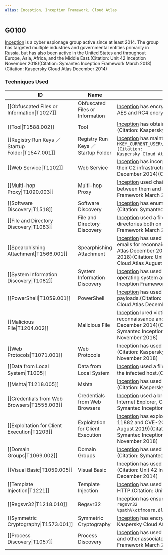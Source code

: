 ```yaml
---
alias: Inception, Inception Framework, Cloud Atlas
---
```


## G0100

[Inception](https://attack.mitre.org/groups/G0100) is a cyber espionage group active since at least 2014. The group has targeted multiple industries and governmental entities primarily in Russia, but has also been active in the United States and throughout Europe, Asia, Africa, and the Middle East.(Citation: Unit 42 Inception November 2018)(Citation: Symantec Inception Framework March 2018)(Citation: Kaspersky Cloud Atlas December 2014)


### Techniques Used

| ID | Name | Use |
| --- | --- | --- |
| [[Obfuscated Files or Information\|T1027]] | Obfuscated Files or Information | [Inception](https://attack.mitre.org/groups/G0100) has encrypted malware payloads dropped on victim machines with AES and RC4 encryption.(Citation: Kaspersky Cloud Atlas December 2014) |
| [[Tool\|T1588.002]] | Tool | [Inception](https://attack.mitre.org/groups/G0100) has obtained and used open-source tools such as [LaZagne](https://attack.mitre.org/software/S0349).(Citation: Kaspersky Cloud Atlas August 2019) |
| [[Registry Run Keys ／ Startup Folder\|T1547.001]] | Registry Run Keys ／ Startup Folder | [Inception](https://attack.mitre.org/groups/G0100) has maintained persistence by modifying Registry run key value <br /> <code>HKEY_CURRENT_USER\Software\Microsoft\Windows\CurrentVersion\Run\</code>.(Citation: Kaspersky Cloud Atlas December 2014) |
| [[Web Service\|T1102]] | Web Service | [Inception](https://attack.mitre.org/groups/G0100) has incorporated at least five different cloud service providers into their C2 infrastructure including CloudMe.(Citation: Kaspersky Cloud Atlas December 2014)(Citation: Symantec Inception Framework March 2018) |
| [[Multi-hop Proxy\|T1090.003]] | Multi-hop Proxy | [Inception](https://attack.mitre.org/groups/G0100) used chains of compromised routers to proxy C2 communications between them and cloud service providers.(Citation: Symantec Inception Framework March 2018) |
| [[Software Discovery\|T1518]] | Software Discovery | [Inception](https://attack.mitre.org/groups/G0100) has enumerated installed software on compromised systems.(Citation: Symantec Inception Framework March 2018) |
| [[File and Directory Discovery\|T1083]] | File and Directory Discovery | [Inception](https://attack.mitre.org/groups/G0100) used a file listing plugin to collect information about file and directories both on local and remote drives.(Citation: Symantec Inception Framework March 2018) |
| [[Spearphishing Attachment\|T1566.001]] | Spearphishing Attachment | [Inception](https://attack.mitre.org/groups/G0100) has used weaponized documents attached to spearphishing emails for reconnaissance and initial compromise.(Citation: Kaspersky Cloud Atlas December 2014)(Citation: Symantec Inception Framework March 2018)(Citation: Unit 42 Inception November 2018)(Citation: Kaspersky Cloud Atlas August 2019) |
| [[System Information Discovery\|T1082]] | System Information Discovery | [Inception](https://attack.mitre.org/groups/G0100) has used a reconnaissance module to gather information about the operating system and hardware on the infected host.(Citation: Symantec Inception Framework March 2018) |
| [[PowerShell\|T1059.001]] | PowerShell | [Inception](https://attack.mitre.org/groups/G0100) has used PowerShell to execute malicious commands and payloads.(Citation: Unit 42 Inception November 2018)(Citation: Kaspersky Cloud Atlas December 2014) |
| [[Malicious File\|T1204.002]] | Malicious File | [Inception](https://attack.mitre.org/groups/G0100) lured victims into clicking malicious files for machine reconnaissance and to execute malware.(Citation: Kaspersky Cloud Atlas December 2014)(Citation: Kaspersky Cloud Atlas August 2019)(Citation: Symantec Inception Framework March 2018)(Citation: Unit 42 Inception November 2018) |
| [[Web Protocols\|T1071.001]] | Web Protocols | [Inception](https://attack.mitre.org/groups/G0100) has used HTTP, HTTPS, and WebDav in network communications.(Citation: Kaspersky Cloud Atlas December 2014)(Citation: Unit 42 Inception November 2018) |
| [[Data from Local System\|T1005]] | Data from Local System | [Inception](https://attack.mitre.org/groups/G0100) used a file hunting plugin to collect .txt, .pdf, .xls or .doc files from the infected host.(Citation: Kaspersky Cloud Atlas August 2019) |
| [[Mshta\|T1218.005]] | Mshta | [Inception](https://attack.mitre.org/groups/G0100) has used malicious HTA files to drop and execute malware.(Citation: Kaspersky Cloud Atlas August 2019) |
| [[Credentials from Web Browsers\|T1555.003]] | Credentials from Web Browsers | [Inception](https://attack.mitre.org/groups/G0100) used a browser plugin to steal passwords and sessions from Internet Explorer, Chrome, Opera, Firefox, Torch, and Yandex.(Citation: Symantec Inception Framework March 2018) |
| [[Exploitation for Client Execution\|T1203]] | Exploitation for Client Execution | [Inception](https://attack.mitre.org/groups/G0100) has exploited CVE-2012-0158, CVE-2014-1761, CVE-2017-11882 and CVE-2018-0802 for execution.(Citation: Kaspersky Cloud Atlas August 2019)(Citation: Kaspersky Cloud Atlas December 2014)(Citation: Symantec Inception Framework March 2018)(Citation: Unit 42 Inception November 2018) |
| [[Domain Groups\|T1069.002]] | Domain Groups | [Inception](https://attack.mitre.org/groups/G0100) has used specific malware modules to gather domain membership.(Citation: Symantec Inception Framework March 2018) |
| [[Visual Basic\|T1059.005]] | Visual Basic | [Inception](https://attack.mitre.org/groups/G0100) has used VBScript to execute malicious commands and payloads.(Citation: Unit 42 Inception November 2018)(Citation: Kaspersky Cloud Atlas December 2014) |
| [[Template Injection\|T1221]] | Template Injection | [Inception](https://attack.mitre.org/groups/G0100) has used decoy documents to load malicious remote payloads via HTTP.(Citation: Unit 42 Inception November 2018) |
| [[Regsvr32\|T1218.010]] | Regsvr32 | [Inception](https://attack.mitre.org/groups/G0100) has ensured persistence at system boot by setting the value <code>regsvr32 %path%\ctfmonrn.dll /s</code>.(Citation: Kaspersky Cloud Atlas December 2014) |
| [[Symmetric Cryptography\|T1573.001]] | Symmetric Cryptography | [Inception](https://attack.mitre.org/groups/G0100) has encrypted network communications with AES.(Citation: Kaspersky Cloud Atlas December 2014) |
| [[Process Discovery\|T1057]] | Process Discovery | [Inception](https://attack.mitre.org/groups/G0100) has used a reconnaissance module to identify active processes and other associated loaded modules.(Citation: Symantec Inception Framework March 2018) |
